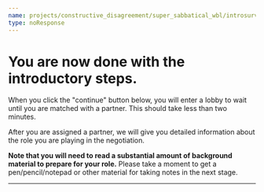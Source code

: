 ```yaml
---
name: projects/constructive_disagreement/super_sabbatical_wbl/introsurvey_done.md
type: noResponse
---
```


# You are now done with the introductory steps.

When you click the "continue" button below, you will enter a lobby to wait until you are matched with a partner. This should take less than two minutes.

After you are assigned a partner, we will give you detailed information about the role you are playing in the negotiation.

**Note that you will need to read a substantial amount of background material to prepare for your role.** Please take a moment to get a pen/pencil/notepad or other material for taking notes in the next stage.

---
